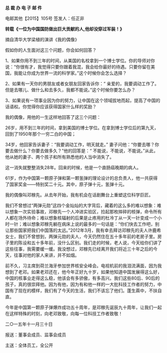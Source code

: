 **总 裁 办 电 子 邮 件**

 

电邮其他【2015】105号         签发人：任正非

**转载《一位为中国国防做出巨大贡献的人,他却没穿过军装！》**

摘自清华大学梁植的演讲《我的偶像》

假如你的人生面对这三个问题，你会如何回答？

1、如果你用不到三年的时间，从美国的名校拿到一个博士学位。你的导师对你说：“你很有才，我觉得只要你跟着我混，我会给你最好的待遇。只要你留在美国，我能让你成为世界一流的科学家。”这个时候你会怎么选择？

2、如果有一天你的男朋友或者女朋友回家告诉你：“ 亲爱的，我要调动工作了。但是去哪儿、做什么和去多久，我都不能说。”这个时候你要怎么办？

3、如果说有一项事业因为你的努力，让中国在这个领域拔地而起，提高了中国的话语权。你觉得你应该获得国家什么样的奖励？

我的偶像，用他的一生这样地回答了这三个问题：

26岁，用不到三年的时间，拿到美国的博士学位。在拿到博士学位后的第九天，回到了1950年那个一穷二白的中国；

34岁，他回家告诉妻子：“我要调动工作，明天就走。” 妻子问他：“你要去哪？你要去做什么？你要去做多久？”他的回答是：“ 不能说，不能说，不能说。”从此，他从她的妻子、两个孩子和所有熟悉他的人当中消失了。

这一消失就整整消失28年。回来的时候，他是一个直肠癌晚期的病人。

61岁，作为中国第一颗原子弹和第一颗氢弹的理论设计的总负责人，他一共获得了国家奖金——特别奖二十元。其中，原子弹十元，氢弹十元。

我的偶像叫邓稼先。从去年开始，我有机会在话剧舞台上重塑这位科学巨匠。

我们不曾想过“两弹元勋”这四个金灿灿的大字背后，藏着的这么多的难以想象：难以想象一次实验事故，邓稼先一个人冲进实验区，捡起那枚摔碎的核弹，命令所有人都在场外待命；难以想象核辐射的后果是止疼用的杜冷丁从一天一针变成一个小时一针；难以想象邓稼先躺在病床上说的最多的一句话是：“你们快去工作吧，别让那些国家把我们中国落的太远。”2012年3月，我有幸去拜访邓稼先的夫人许鹿希女士，我们不曾想到，两弹元勋的夫人，今天仍然住在五十多年前的老房子里。房子里的陈设和五十多年前，没什么区别。我们走的时候，老人说，今天给你们讲了这些往事，我需要缓一缓。我没想过，邓稼先已经离开我们将近三十年之后的今天，往事对他的家人来讲，并不如烟。

前不久，习主席到荷兰海牙参加世界核安全峰会。电视机前的我泪流满面，因为我想到了老邓。如果老邓还在，他今年正好九十岁，如果他知道中国发展得这么好，中国的核事业走得这么稳，他该会有多骄傲，有多高兴。我们这些80后、90后的孩子，真的很崇拜他。因为有他，因为有和他一样的一大批科技工作者的努力，中国有了现在的模样，我们有了今天的生活，我们不该忘了他们。蓬生蔴中，不扶自直。

今年是中国第一颗原子弹爆炸成功五十周年，是邓稼先诞辰九十周年，让我们一起在这样特殊的时刻，向老邓致敬，向每一位科技工作者致敬！







二○一五年十一月三十日



报送：董事会成员、监事会成员

主送：全体员工，全公开
